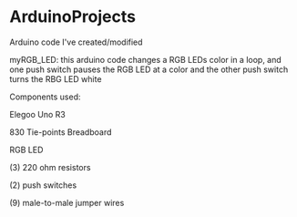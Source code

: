 # ArduinoProjects
Arduino code I've created/modified

myRGB_LED: this arduino code changes a RGB LEDs color in a loop, and one push switch pauses the RGB LED at a color and the other push
switch turns the RBG LED white

Components used:

Elegoo Uno R3

830 Tie-points Breadboard

RGB LED

(3) 220 ohm resistors

(2) push switches

(9) male-to-male jumper wires
